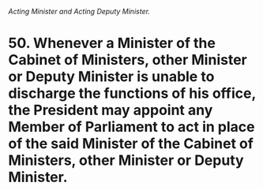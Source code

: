 *Acting Minister and Acting Deputy Minister.*

# 50. Whenever a Minister of the Cabinet of Ministers, other Minister or Deputy Minister is unable to discharge the functions of his office, the President may appoint any Member of Parliament to act in place of the said Minister of the Cabinet of Ministers, other Minister or Deputy Minister.
